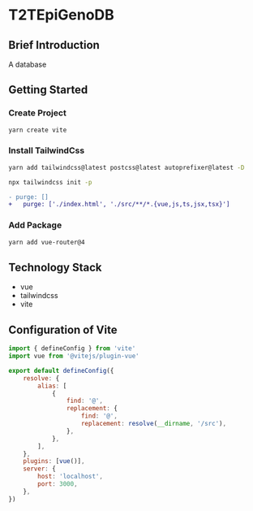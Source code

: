 # T2TEpiGenoDB

## Brief Introduction

A database

## Getting Started

### Create Project

```bash
yarn create vite
```

### Install TailwindCss
```bash
yarn add tailwindcss@latest postcss@latest autoprefixer@latest -D
```

```bash
npx tailwindcss init -p
```

```diff
- purge: []
+	purge: ['./index.html', './src/**/*.{vue,js,ts,jsx,tsx}']
```

### Add Package

```bash
yarn add vue-router@4
```

## Technology Stack

-   vue
-   tailwindcss
-   vite

## Configuration of Vite

```js
import { defineConfig } from 'vite'
import vue from '@vitejs/plugin-vue'

export default defineConfig({
	resolve: {
		alias: [
			{
				find: '@',
				replacement: {
					find: '@',
					replacement: resolve(__dirname, '/src'),
				},
			},
		],
	},
	plugins: [vue()],
	server: {
		host: 'localhost',
		port: 3000,
	},
})
```
